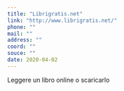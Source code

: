 ```yaml
---
title: "Librigratis.net"
link: "http://www.librigratis.net/"
phone: ""
mail: ""
address: ""
coord: ""
souce: ""
date: 2020-04-02
---
```


Leggere un libro online o scaricarlo
